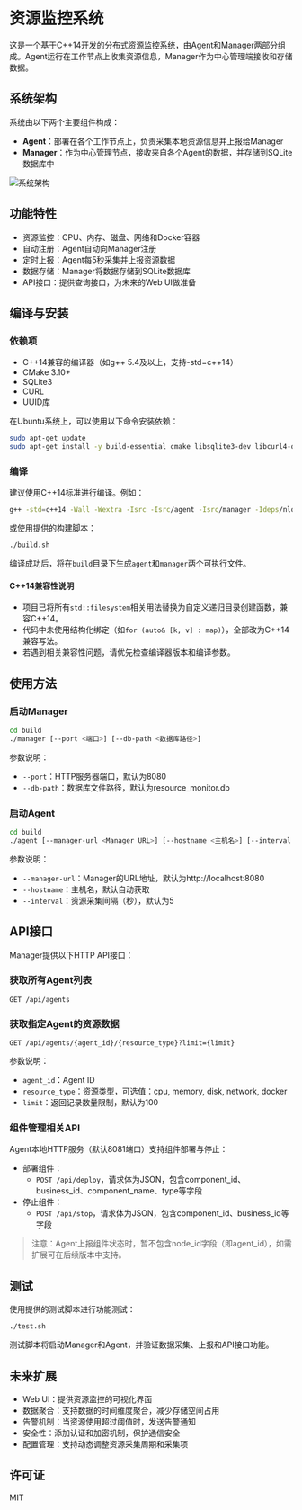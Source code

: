 # 资源监控系统

这是一个基于C++14开发的分布式资源监控系统，由Agent和Manager两部分组成。Agent运行在工作节点上收集资源信息，Manager作为中心管理端接收和存储数据。

## 系统架构

系统由以下两个主要组件构成：

- **Agent**：部署在各个工作节点上，负责采集本地资源信息并上报给Manager
- **Manager**：作为中心管理节点，接收来自各个Agent的数据，并存储到SQLite数据库中

![系统架构](docs/architecture.png)

## 功能特性

- 资源监控：CPU、内存、磁盘、网络和Docker容器
- 自动注册：Agent自动向Manager注册
- 定时上报：Agent每5秒采集并上报资源数据
- 数据存储：Manager将数据存储到SQLite数据库
- API接口：提供查询接口，为未来的Web UI做准备

## 编译与安装

### 依赖项

- C++14兼容的编译器（如g++ 5.4及以上，支持-std=c++14）
- CMake 3.10+
- SQLite3
- CURL
- UUID库

在Ubuntu系统上，可以使用以下命令安装依赖：

```bash
sudo apt-get update
sudo apt-get install -y build-essential cmake libsqlite3-dev libcurl4-openssl-dev uuid-dev
```

### 编译

建议使用C++14标准进行编译。例如：

```bash
g++ -std=c++14 -Wall -Wextra -Isrc -Isrc/agent -Isrc/manager -Ideps/nlohmann_json/include -Ideps/cpp-httplib -Ideps/SQLiteCpp/include -I/usr/local/include -c -o build/src/agent/agent.o src/agent/agent.cpp
```

或使用提供的构建脚本：

```bash
./build.sh
```

编译成功后，将在`build`目录下生成`agent`和`manager`两个可执行文件。

#### C++14兼容性说明
- 项目已将所有`std::filesystem`相关用法替换为自定义递归目录创建函数，兼容C++14。
- 代码中未使用结构化绑定（如`for (auto& [k, v] : map)`），全部改为C++14兼容写法。
- 若遇到相关兼容性问题，请优先检查编译器版本和编译参数。

## 使用方法

### 启动Manager

```bash
cd build
./manager [--port <端口>] [--db-path <数据库路径>]
```

参数说明：
- `--port`：HTTP服务器端口，默认为8080
- `--db-path`：数据库文件路径，默认为resource_monitor.db

### 启动Agent

```bash
cd build
./agent [--manager-url <Manager URL>] [--hostname <主机名>] [--interval <采集间隔>]
```

参数说明：
- `--manager-url`：Manager的URL地址，默认为http://localhost:8080
- `--hostname`：主机名，默认自动获取
- `--interval`：资源采集间隔（秒），默认为5

## API接口

Manager提供以下HTTP API接口：

### 获取所有Agent列表

```
GET /api/agents
```

### 获取指定Agent的资源数据

```
GET /api/agents/{agent_id}/{resource_type}?limit={limit}
```

参数说明：
- `agent_id`：Agent ID
- `resource_type`：资源类型，可选值：cpu, memory, disk, network, docker
- `limit`：返回记录数量限制，默认为100

### 组件管理相关API

Agent本地HTTP服务（默认8081端口）支持组件部署与停止：

- 部署组件：
  - `POST /api/deploy`，请求体为JSON，包含component_id、business_id、component_name、type等字段
- 停止组件：
  - `POST /api/stop`，请求体为JSON，包含component_id、business_id等字段

> 注意：Agent上报组件状态时，暂不包含node_id字段（即agent_id），如需扩展可在后续版本中支持。

## 测试

使用提供的测试脚本进行功能测试：

```bash
./test.sh
```

测试脚本将启动Manager和Agent，并验证数据采集、上报和API接口功能。

## 未来扩展

- Web UI：提供资源监控的可视化界面
- 数据聚合：支持数据的时间维度聚合，减少存储空间占用
- 告警机制：当资源使用超过阈值时，发送告警通知
- 安全性：添加认证和加密机制，保护通信安全
- 配置管理：支持动态调整资源采集周期和采集项

## 许可证

MIT
